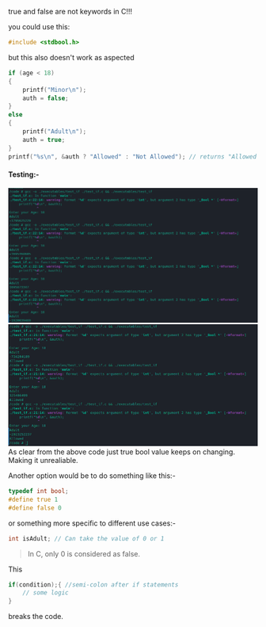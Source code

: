 true and false are not keywords in C!!!

you could use this:

```C
#include <stdbool.h>
```

but this also doesn't work as aspected

```C
if (age < 18)
{
    printf("Minor\n");
    auth = false;
}
else
{
    printf("Adult\n");
    auth = true;
}
printf("%s\n", &auth ? "Allowed" : "Not Allowed"); // returns "Allowed everytime"
```

#### Testing:-

![Testing output](./images/image.png)
![Testing output 2](./images/image2.png)
As clear from the above code just true bool value keeps on changing. Making it unrealiable.

Another option would be to do something like this:-

```C
typedef int bool;
#define true 1
#define false 0
```

or something more specific to different use cases:-

```C
int isAdult; // Can take the value of 0 or 1
```

> In C, only 0 is considered as false.

This

```C
if(condition);{ //semi-colon after if statements
    // some logic
}
```

breaks the code.
